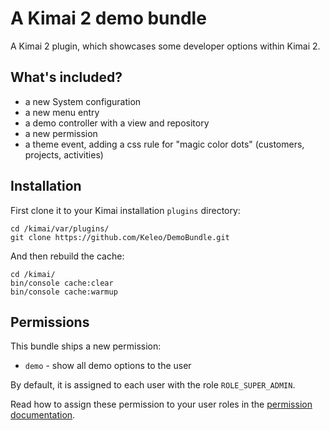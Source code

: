 # A Kimai 2 demo bundle

A Kimai 2 plugin, which showcases some developer options within Kimai 2.

## What's included?

- a new System configuration
- a new menu entry
- a demo controller with a view and repository
- a new permission
- a theme event, adding a css rule for "magic color dots" (customers, projects, activities) 

## Installation

First clone it to your Kimai installation `plugins` directory:
```
cd /kimai/var/plugins/
git clone https://github.com/Keleo/DemoBundle.git
```

And then rebuild the cache: 
```
cd /kimai/
bin/console cache:clear
bin/console cache:warmup
```

## Permissions

This bundle ships a new permission:

- `demo` - show all demo options to the user 

By default, it is assigned to each user with the role `ROLE_SUPER_ADMIN`.

Read how to assign these permission to your user roles in the [permission documentation](https://www.kimai.org/documentation/permissions.html).
